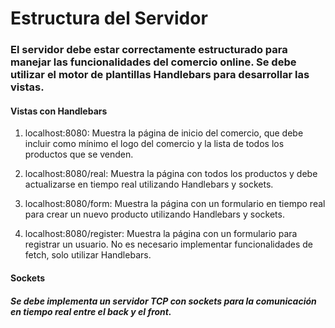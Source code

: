 # Estructura del Servidor

### El servidor debe estar correctamente estructurado para manejar las funcionalidades del comercio online. Se debe utilizar el motor de plantillas Handlebars para desarrollar las vistas.

#### Vistas con Handlebars

1. localhost:8080: Muestra la página de inicio del comercio, que debe incluir como mínimo el logo del comercio y la lista de todos los productos que se venden.

2. localhost:8080/real: Muestra la página con todos los productos y debe actualizarse en tiempo real utilizando Handlebars y sockets.

3. localhost:8080/form: Muestra la página con un formulario en tiempo real para crear un nuevo producto utilizando Handlebars y sockets.

4. localhost:8080/register: Muestra la página con un formulario para registrar un usuario. No es necesario implementar funcionalidades de fetch, solo utilizar Handlebars.

#### Sockets
##### Se debe implementa un servidor TCP con sockets para la comunicación en tiempo real entre el back y el front. 

